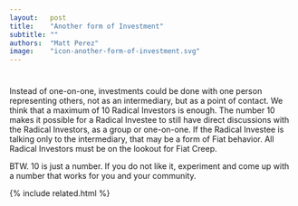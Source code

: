 ```yaml
---
layout:   post
title:    "Another form of Investment"
subtitle: ""
authors:  "Matt Perez"
image:    "icon-another-form-of-investment.svg"
---
```


<div style='display:none; '>
 <p>There are many forms of investments that we had not thought of. Jose just came up with another..</p>
</div>

<h1></h1>
 <p>Instead of one-on-one, investments could be done with one person representing others, not as an intermediary, but as a point of contact. We think that a maximum of 10 Radical Investors is enough. The number 10 makes it possible for a Radical Investee to still have direct discussions with the Radical Investors, as a group or one-on-one. If the Radical Investee is talking only to the intermediary, that may be a form of Fiat behavior. All Radical Investors must be on the lookout for Fiat Creep.</p>
 <p>BTW. 10 is just a number. If you do not like it, experiment and come up with a number that works for you and your community.</p>

{% include related.html %}
